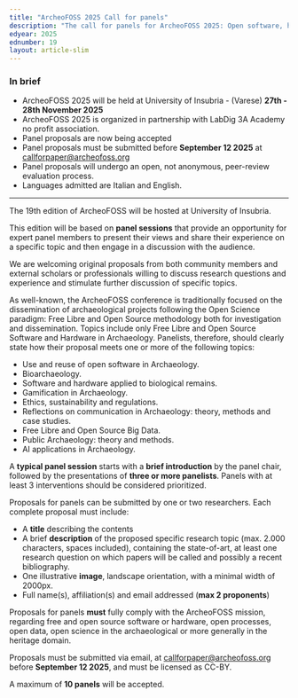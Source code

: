 ```yaml
---
title: "ArcheoFOSS 2025 Call for panels"
description: "The call for panels for ArcheoFOSS 2025: Open software, hardware, processes, data and formats in archaeological research is now available"
edyear: 2025
ednumber: 19
layout: article-slim
---
```


### In brief

- ArcheoFOSS 2025 will be held at University of Insubria - (Varese) **27th - 28th November 2025**
- ArcheoFOSS 2025 is organized in partnership with LabDig 3A Academy no profit association.
- Panel proposals are now being accepted
- Panel proposals must be submitted before **September 12 2025** at [callforpaper@archeofoss.org](mailto:callforpaper@archeofoss.org)
- Panel proposals will undergo an open, not anonymous, peer-review evaluation process.
- Languages admitted are Italian and English.

---

The 19th edition of ArcheoFOSS will be hosted at University of Insubria.

This edition will be based on **panel sessions** that provide an opportunity for expert panel members to present their views and share their experience on a specific topic and then engage in a discussion with the audience.

We are welcoming original proposals from both community members and external scholars or professionals willing to discuss research questions and experience and stimulate further discussion of specific topics.

As well-known, the ArcheoFOSS conference is traditionally focused on the dissemination of archaeological projects following the Open Science paradigm: Free Libre and Open Source methodology both for investigation and dissemination.
Topics include only Free Libre and Open Source Software and Hardware in Archaeology.
Panelists, therefore, should clearly state how their proposal meets one or more of the following topics:

- Use and reuse of open software in Archaeology.
- Bioarchaeology.
- Software and hardware applied to biological remains.
- Gamification in Archaeology.
- Ethics, sustainability and regulations.
- Reflections on communication in Archaeology: theory, methods and case studies.
- Free Libre and Open Source Big Data.
- Public Archaeology: theory and methods.
- AI applications in Archaeology.

A **typical panel session** starts with a **brief introduction** by the panel chair, followed by the presentations of **three or more panelists**.
Panels with at least 3 interventions should be considered prioritized.

Proposals for panels can be submitted by one or two researchers. Each complete proposal must include:

- A **title** describing the contents
- A brief **description** of the proposed specific research topic (max. 2.000 characters, spaces included), containing the state-of-art, at least one research question on which papers will be called and possibly a recent bibliography.
- One illustrative **image**, landscape orientation, with a minimal width of 2000px.
- Full name(s), affiliation(s) and email addressed (**max 2 proponents**)

Proposals for panels **must** fully comply with the ArcheoFOSS mission, regarding free and open source software or hardware, open processes, open data, open science in the archaeological or more generally in the heritage domain.

Proposals must be submitted via email, at [callforpaper@archeofoss.org](mailto:callforpaper@archeofoss.org) before **September 12 2025**, and must be licensed as CC-BY.

A maximum of **10 panels** will be accepted.

